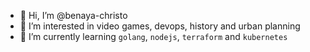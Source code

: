 - 👋 Hi, I’m @benaya-christo
- 👀 I’m interested in video games, devops, history and urban planning
- 🌱 I’m currently learning `golang`, `nodejs`, `terraform` and `kubernetes`
<!-- - 💞️ I’m looking to collaborate on ... -->
<!-- - 📫 How to reach me ... -->

<!---
benaya-christo/benaya-christo is a ✨ special ✨ repository because its `README.md` (this file) appears on your GitHub profile.
You can click the Preview link to take a look at your changes.
--->
